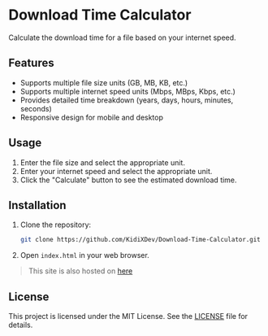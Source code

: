# Download Time Calculator

Calculate the download time for a file based on your internet speed.

## Features

- Supports multiple file size units (GB, MB, KB, etc.)
- Supports multiple internet speed units (Mbps, MBps, Kbps, etc.)
- Provides detailed time breakdown (years, days, hours, minutes, seconds)
- Responsive design for mobile and desktop

## Usage

1. Enter the file size and select the appropriate unit.
2. Enter your internet speed and select the appropriate unit.
3. Click the "Calculate" button to see the estimated download time.

## Installation

1. Clone the repository:
   ```sh
   git clone https://github.com/KidiXDev/Download-Time-Calculator.git
   ```
2. Open `index.html` in your web browser.

> This site is also hosted on [here](https://calculator.kidixdev.my.id)

## License

This project is licensed under the MIT License. See the [LICENSE](LICENSE) file for details.
